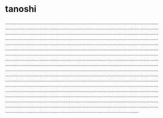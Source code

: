 # tanoshi
........................................................................................................................................................................................................................................................................................................................................................................................................................................................................................................................................................................................................................................................................................................................................................................................................................................................................................................................................................................................................................................................................................................................................................................................................................................................................................................................................................................................................................................................................................................................................................................................................................................................................................................................................................................................................................................................................................................................................................................................................................................................................................................................................................................................................................................................................................................